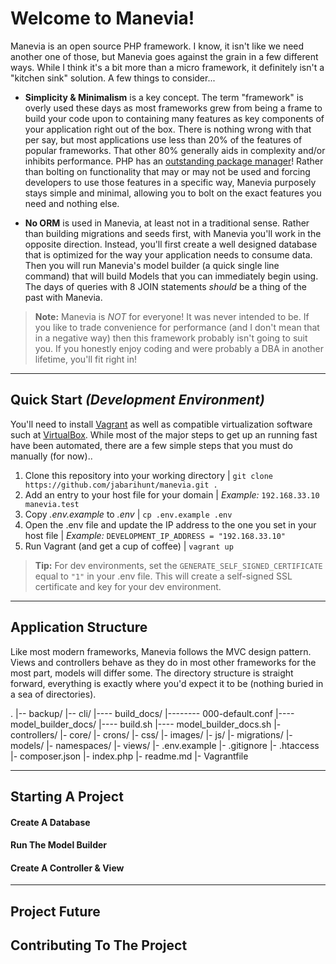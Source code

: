 Welcome to Manevia!
===================
Manevia is an open source PHP framework.  I know, it isn't like we need another one of those, but Manevia goes against the grain in a few different ways.  While I think it's a bit more than a micro framework, it definitely isn't a "kitchen sink" solution.  A few things to consider...

- **Simplicity & Minimalism** is a key concept.  The term "framework" is overly used these days as most frameworks grew from being a frame to build your code upon to containing many features as key components of your application right out of the box.  There is nothing wrong with that per say, but most applications use less than 20% of the features of popular frameworks.  That other 80% generally aids in complexity and/or inhibits performance.  PHP has an [outstanding package manager](https://getcomposer.org/)!  Rather than bolting on functionality that may or may not be used and forcing developers to use those features in a specific way, Manevia purposely stays simple and minimal, allowing you to bolt on the exact features you need and nothing else.

- **No ORM** is used in Manevia, at least not in a traditional sense.  Rather than building migrations and seeds first, with Manevia you'll work in the opposite direction.  Instead, you'll first create a well designed database that is optimized for the way your application needs to consume data.  Then you will run Manevia's model builder (a quick single line command) that will build Models that you can immediately begin using. The days of queries with 8 JOIN statements _should_ be a thing of the past with Manevia.

> **Note:** Manevia is _NOT_ for everyone!  It was never intended to be.  If you like to trade convenience for performance (and I don't mean that in a negative way) then this framework probably isn't going to suit you.  If you honestly enjoy coding and were probably a DBA in another lifetime, you'll fit right in!

----------

Quick Start _(Development Environment)_
-------------
You'll need to install [Vagrant](https://www.vagrantup.com/) as well as compatible virtualization software such at [VirtualBox](https://www.virtualbox.org/).  While most of the major steps to get up an running fast have been automated, there are a few simple steps that you must do manually (for now)..

 1. Clone this repository into your working directory | `git clone https://github.com/jabarihunt/manevia.git .`
 2. Add an entry to your host file for your domain | _Example:_ `192.168.33.10 manevia.test`
 3. Copy _.env.example_ to _.env_ | `cp .env.example .env`
 4. Open the .env file and update the IP address to the one you set in your host file | _Example:_ `DEVELOPMENT_IP_ADDRESS = "192.168.33.10"`
 5. Run Vagrant (and get a cup of coffee) | `vagrant up`

> **Tip:** For dev environments, set the `GENERATE_SELF_SIGNED_CERTIFICATE` equal to `"1"` in your .env file. This will create a self-signed SSL certificate and key for your dev environment.

----------

Application Structure
-------------
Like most modern frameworks, Manevia follows the MVC design pattern.  Views and controllers behave as they do in most other frameworks for the most part, models will differ some.  The directory structure is straight forward, everything is exactly where you'd expect it to be (nothing buried in a sea of directories).

.
|-- backup/
|-- cli/
|---- build_docs/
|-------- 000-default.conf
|---- model_builder_docs/
|---- build.sh
|---- model_builder_docs.sh
|- controllers/
|- core/
|- crons/
|- css/
|- images/
|- js/
|- migrations/
|- models/
|- namespaces/
|- views/
|- .env.example
|- .gitignore
|- .htaccess
|- composer.json
|- index.php
|- readme.md
|- Vagrantfile


----------


Starting A Project
-------------

#### <i class="icon-file"></i> Create A Database

#### <i class="icon-file"></i> Run The Model Builder

#### <i class="icon-file"></i> Create A Controller & View

----------

Project Future
-------------


Contributing To The Project
-------------
